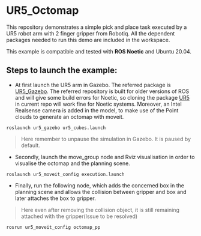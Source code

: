 # UR5_Octomap
This repository demonstrates a simple pick and place task executed by a UR5 robot arm with 2 finger gripper from Robotiq. All the dependent packages needed to run this demo are included in the workspace.

This example is compatible and tested with **ROS Noetic** and Ubuntu 20.04.

## Steps to launch the example:

- At first launch the UR5 arm in Gazebo. The referred package is [UR5_Gazebo](https://github.com/utecrobotics/ur5). The referred repository is built for older versions of ROS and will give some build errors for Noetic, so cloning the package [UR5](https://github.com/divishadL/UR5_pick_and_place/tree/main/src/ur5) in current repo will work fine for Noetic systems. Moreover, an Intel Realsense camera is added in the model, to make use of the Point clouds to generate an octomap with moveit.

`roslaunch ur5_gazebo ur5_cubes.launch`
> Here remember to unpause the simulation in Gazebo. It is paused by default.

- Secondly, launch the move_group node and Rviz visualisation in order to visualise the octomap and the planning scene.

`roslaunch ur5_moveit_config execution.launch`

- Finally, run the following node, which adds the concerned box in the planning scene and allows the collision between gripper and box and later attaches the box to gripper.

> Here even after removing the collision object, it is still remaining attached with the gripper(Issue to be resolved)

`rosrun ur5_moveit_config octomap_pp`

